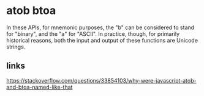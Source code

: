 # atob btoa

In these APIs, for mnemonic purposes, the "b" can be considered to stand for "binary", and the "a" for "ASCII". In practice, though, for primarily historical reasons, both the input and output of these functions are Unicode strings.

## links

https://stackoverflow.com/questions/33854103/why-were-javascript-atob-and-btoa-named-like-that
